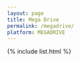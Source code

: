 ```yaml
---
layout: page
title: Mega Drive
permalink: /megadrive/
platform: MEGADRIVE
---
```

{% include list.html %}
